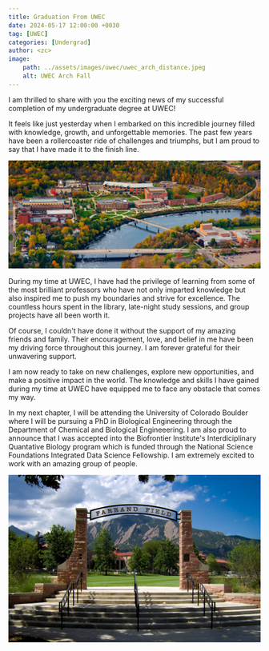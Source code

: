 ```yaml
---
title: Graduation From UWEC
date: 2024-05-17 12:00:00 +0030
tag: [UWEC]
categories: [Undergrad]
author: <zc>
image: 
    path: ../assets/images/uwec/uwec_arch_distance.jpeg
    alt: UWEC Arch Fall
---
```


I am thrilled to share with you the exciting news of my successful completion of my undergraduate degree at UWEC!

It feels like just yesterday when I embarked on this incredible journey filled with knowledge, growth, and unforgettable memories. The past few years have been a rollercoaster ride of challenges and triumphs, but I am proud to say that I have made it to the finish line.

![Campus Image](assets/images/uwec/uwec_aerial.jpg)

During my time at UWEC, I have had the privilege of learning from some of the most brilliant professors who have not only imparted knowledge but also inspired me to push my boundaries and strive for excellence. The countless hours spent in the library, late-night study sessions, and group projects have all been worth it.

Of course, I couldn't have done it without the support of my amazing friends and family. Their encouragement, love, and belief in me have been my driving force throughout this journey. I am forever grateful for their unwavering support.

I am now ready to take on new challenges, explore new opportunities, and make a positive impact in the world. The knowledge and skills I have gained during my time at UWEC have equipped me to face any obstacle that comes my way.

In my next chapter, I will be attending the University of Colorado Boulder where I will be pursuing a PhD in Biological Engineering through the Department of Chemical and Biological Engineeering. I am also proud to announce that I was accepted into the Biofrontier Institute's Interdiciplinary Quantative Biology program which is funded through the National Science Foundations Integrated Data Science Fellowship. I am extremely excited to work with an amazing group of people. 

![Next Chapter Image](assets/images/boulder/4b28a121-4475-4e08-a2c3-18502ba23626_rw_1920.jpeg) 